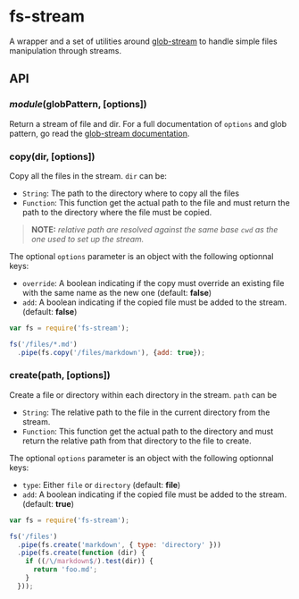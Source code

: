 fs-stream
===============================================================================

A wrapper and a set of utilities around [glob-stream](https://www.npmjs.com/package/glob-stream) to handle simple files manipulation through streams.

API
-------------------------------------------------------------------------------

### _module_(globPattern, [options])

Return a stream of file and dir. For a full documentation of `options` and glob pattern, go read the [glob-stream documentation](https://github.com/gulpjs/glob-stream).

### copy(dir, [options])

Copy all the files in the stream. `dir` can be:

* `String`: The path to the directory where to copy all the files
* `Function`: This function get the actual path to the file and must return the path to the directory where the file must be copied.

> **NOTE:** _relative path are resolved against the same base `cwd` as the one used to set up the stream._

The optional `options` parameter is an object with the following optionnal keys:
* `override`: A boolean indicating if the copy must override an existing file with the same name as the new one (default: **false**)
* `add`: A boolean indicating if the copied file must be added to the stream. (default: **false**)

```js
var fs = require('fs-stream');

fs('/files/*.md')
  .pipe(fs.copy('/files/markdown'), {add: true});
```

### create(path, [options])

Create a file or directory within each directory in the stream. `path` can be

* `String`: The relative path to the file in the current directory from the stream.
* `Function`: This function get the actual path to the directory and must return the relative path from that directory to the file to create.

The optional `options` parameter is an object with the following optionnal keys:
* `type`: Either `file` or `directory` (default: **file**)
* `add`: A boolean indicating if the copied file must be added to the stream. (default: **true**)

```js
var fs = require('fs-stream');

fs('/files')
  .pipe(fs.create('markdown', { type: 'directory' }))
  .pipe(fs.create(function (dir) {
    if ((/\/markdown$/).test(dir)) {
      return 'foo.md';
    }
  }));
```

